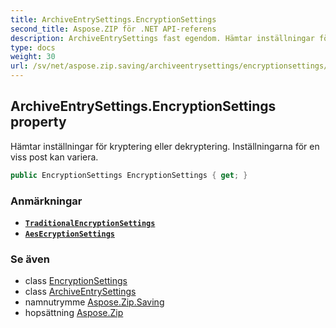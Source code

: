 ```yaml
---
title: ArchiveEntrySettings.EncryptionSettings
second_title: Aspose.ZIP för .NET API-referens
description: ArchiveEntrySettings fast egendom. Hämtar inställningar för kryptering eller dekryptering. Inställningarna för en viss post kan variera.
type: docs
weight: 30
url: /sv/net/aspose.zip.saving/archiveentrysettings/encryptionsettings/
---
```

## ArchiveEntrySettings.EncryptionSettings property

Hämtar inställningar för kryptering eller dekryptering. Inställningarna för en viss post kan variera.

```csharp
public EncryptionSettings EncryptionSettings { get; }
```

### Anmärkningar

* **[`TraditionalEncryptionSettings`](../../traditionalencryptionsettings/)**
* **[`AesEcryptionSettings`](../../aesecryptionsettings/)**

### Se även

* class [EncryptionSettings](../../encryptionsettings/)
* class [ArchiveEntrySettings](../)
* namnutrymme [Aspose.Zip.Saving](../../archiveentrysettings/)
* hopsättning [Aspose.Zip](../../../)


